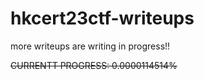 # hkcert23ctf-writeups

more writeups are writing in progress!!

~~CURRENTT PROGRESS: 0.0000114514%~~
